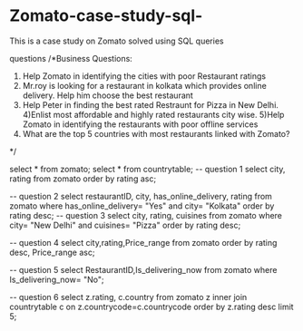 # Zomato-case-study-sql-
This is a case study on Zomato solved using SQL queries 

questions 
/*Business Questions: 
1) Help Zomato in identifying the cities with poor Restaurant ratings
2) Mr.roy is looking for a restaurant in kolkata which provides online 
delivery. Help him choose the best restaurant
3) Help Peter in finding the best rated Restraunt for Pizza in New Delhi.
4)Enlist most affordable and highly rated restaurants city wise.
5)Help Zomato in identifying the restaurants with poor offline services
6) What are the top 5 countries with most restaurants linked with Zomato?

*/



select * from zomato;
select * from countrytable;
-- question 1
select city, rating
from zomato
order by rating asc;  

-- question 2
select restaurantID, city, has_online_delivery, rating
from zomato
where has_online_delivery= "Yes" and city= "Kolkata"
order by rating desc;
-- question 3
select city, rating, cuisines
from zomato
where city= "New Delhi" and cuisines= "Pizza"
order by rating desc;

-- question 4
select city,rating,Price_range
from zomato
order by rating desc, Price_range asc;

-- question 5
select RestaurantID,Is_delivering_now
from zomato
where Is_delivering_now= "No";

-- question 6
select z.rating, c.country
from zomato z inner join countrytable c on z.countrycode=c.countrycode
order by z.rating desc
limit 5;
